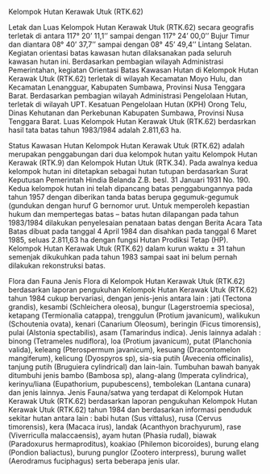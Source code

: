 Kelompok Hutan Kerawak Utuk (RTK.62)
 
Letak dan Luas
Kelompok Hutan Kerawak Utuk (RTK.62) secara geografis terletak di antara 117° 20’ 11,1’’ sampai dengan 117° 24’ 00,0’’ Bujur Timur dan diantara 08° 40’ 37,7’’ sampai dengan 08° 45’ 49,4’’ Lintang Selatan. Kegiatan orientasi batas kawasan hutan dilaksanakan pada seluruh kawasan hutan ini. 
Berdasarkan pembagian wilayah Administrasi Pemerintahan, kegiatan Orientasi Batas Kawasan Hutan di Kelompok Hutan Kerawak Utuk (RTK.62) terletak di wilayah Kecamatan Moyo Hulu, dan Kecamatan Lenangguar, Kabupaten Sumbawa, Provinsi Nusa Tenggara Barat. Berdasarkan pembagian wilayah Administrasi Pengelolaan Hutan,  terletak di wilayah UPT. Kesatuan Pengelolaan Hutan (KPH) Orong Telu, Dinas Kehutanan dan Perkebunan Kabupaten Sumbawa, Provinsi Nusa Tenggara Barat. Luas Kelompok Hutan Kerawak Utuk (RTK.62) berdasrkan hasil tata batas tahun 1983/1984 adalah 2.811,63 ha. 

Status Kawasan Hutan
Kelompok Hutan Kerawak Utuk (RTK.62) adalah merupakan penggabungan dari dua kelompok hutan yaitu Kelompok Hutan Kerawak (RTK.9) dan Kelompok Hutan Utuk (RTK.34). Pada awalnya kedua kelompok hutan ini ditetapkan  sebagai hutan tutupan berdasarkan Surat Keputusan Pemerintah Hindia Belanda Z.B. besl. 31 Januari 1931 No. 190. Kedua kelompok hutan ini telah dipancang batas penggabungannya pada tahun 1957 dengan diberikan tanda batas berupa gegumuk-gegumuk (gundukan dengan huruf G bernomor urut. Untuk memperoleh kepastian hukum dan mempertegas batas – batas hutan dilapangan pada tahun 1983/1984 dilakukan penyelesaian penataan batas dengan Berita Acara Tata Batas dibuat pada tanggal 4 April 1984 dan disahkan pada tanggal 6 Maret 1985, seluas 2.811,63 ha dengan fungsi Hutan Prodiksi Tetap (HP). Kelompok Hutan Kerawak Utuk (RTK.62) dalam kurun waktu ± 31 tahun semenjak dikukuhkan pada tahun 1983 sampai saat ini belum pernah dilakukan rekonstruksi batas.

Flora dan Fauna
Jenis Flora di Kelompok Hutan Kerawak Utuk (RTK.62) berdasarkan laporan pengukuhan Kelompok Hutan Kerawak Utuk (RTK.62)  tahun 1984 cukup bervariasi, dengan jenis-jenis antara lain : jati (Tectona grandis), kesambi (Schleichera oleosa), bungur (Lagerstroemia speciosa), ketapang (Termionalia catappa), trenggulun (Protium javanicum), walikukun (Schoutenia ovata), kenari (Canarium Oleosum), beringin (Ficus timorensis), pulai (Alstonia spectabilis), asam (Tamarindus indica). Jenis lainnya adalah : binong (Tetrameles nudiflora), loa (Protium javanicum), putat (Planchonia valida), keleang (Pterospermum javanicum), kesuang (Dracontomelon mangiferum), kelicung (Dyospyros sp), sia-sia putih (Avecenia officinalis), tanjung putih (Bruguiera cylindrical) dan lain-lain. Tumbuhan bawah banyak ditumbuhi jenis bambo (Bambosa sp), alang-alang (Imperata cylindrica), kerinyu/liana (Eupathorium, pupubescens), tembolekan (Lantana cunara) dan jenis lainnya.
Jenis Fauna/satwa yang terdapat di Kelompok Hutan Kerawak Utuk (RTK.62) berdasarkan laporan pengukuhan Kelompok Hutan Kerawak Utuk (RTK.62)  tahun 1984 dan berdasarkan informasi penduduk sekitar hutan antara lain : babi hutan (Sus vittalus), rusa (Cervus timorensis), kera (Macaca irus), landak (Acanthyon brachyurum), rase (Viverriculla malaccaensis), ayam hutan (Phasia rudal), biawak (Paradoxurus hermaproditus), koakiao (Philemon bicoroides), burung elang (Pondion baliactus), burung punglor (Zootero interpress), burung wallet (Aerodramus fuciphagus) serta beberapa jenis ular.